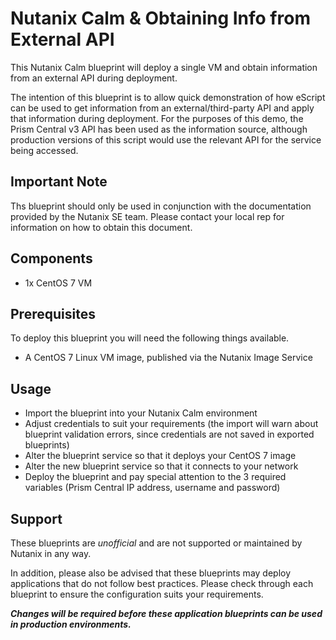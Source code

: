# Nutanix Calm & Obtaining Info from External API

This Nutanix Calm blueprint will deploy a single VM and obtain information from an external API during deployment.

The intention of this blueprint is to allow quick demonstration of how eScript can be used to get information from an external/third-party API and apply that information during deployment.  For the purposes of this demo, the Prism Central v3 API has been used as the information source, although production versions of this script would use the relevant API for the service being accessed.

## Important Note

Ths blueprint should only be used in conjunction with the documentation provided by the Nutanix SE team.  Please contact your local rep for information on how to obtain this document.

## Components

- 1x CentOS 7 VM

## Prerequisites

To deploy this blueprint you will need the following things available.

- A CentOS 7 Linux VM image, published via the Nutanix Image Service

## Usage

- Import the blueprint into your Nutanix Calm environment
- Adjust credentials to suit your requirements (the import will warn about blueprint validation errors, since credentials are not saved in exported blueprints)
- Alter the blueprint service so that it deploys your CentOS 7 image
- Alter the new blueprint service so that it connects to your network
- Deploy the blueprint and pay special attention to the 3 required variables (Prism Central IP address, username and password)

## Support

These blueprints are *unofficial* and are not supported or maintained by Nutanix in any way.

In addition, please also be advised that these blueprints may deploy applications that do not follow best practices.  Please check through each blueprint to ensure the configuration suits your requirements.

***Changes will be required before these application blueprints can be used in production environments.***